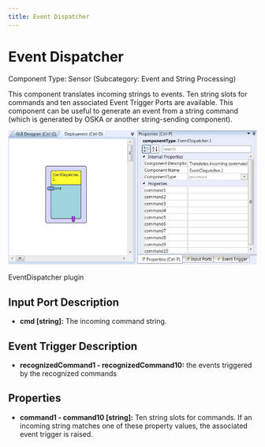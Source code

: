 ```yaml
---
title: Event Dispatcher
---
```


# Event Dispatcher

Component Type: Sensor (Subcategory: Event and String Processing)

This component translates incoming strings to events. Ten string slots for commands and ten associated Event Trigger Ports are available. This component can be useful to generate an event from a string command (which is generated by OSKA or another string-sending component).

![Screenshot: EventDispatcher plugin](img/eventdispatcher.jpg "Screenshot: EventDispatcher plugin")

EventDispatcher plugin

## Input Port Description

*   **cmd \[string\]:** The incoming command string.

## Event Trigger Description

*   **recognizedCommand1 - recognizedCommand10:** the events triggered by the recognized commands

## Properties

*   **command1 - command10 \[string\]:** Ten string slots for commands. If an incoming string matches one of these property values, the associated event trigger is raised.
